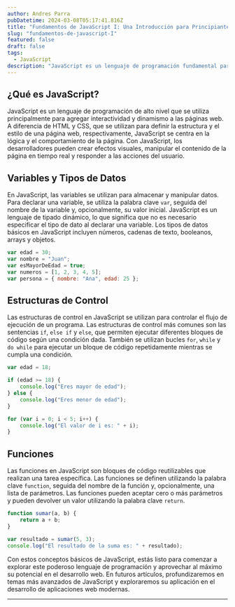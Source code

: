 ```yaml
---
author: Andres Parra
pubDatetime: 2024-03-08T05:17:41.816Z
title: "Fundamentos de JavaScript I: Una Introducción para Principiantes"
slug: "fundamentos-de-javascript-I"
featured: false
draft: false
tags:
  - JavaScript
description: "JavaScript es un lenguaje de programación fundamental para el desarrollo web. Desde la creación de interacciones dinámicas en páginas web hasta la construcción de aplicaciones web complejas, JavaScript es una herramienta poderosa que todo desarrollador web debe dominar. En este artículo, exploraremos los fundamentos de JavaScript, desde los conceptos básicos hasta las estructuras de control y las funciones."
---
```


## ¿Qué es JavaScript?

JavaScript es un lenguaje de programación de alto nivel que se utiliza principalmente para agregar interactividad y dinamismo a las páginas web. A diferencia de HTML y CSS, que se utilizan para definir la estructura y el estilo de una página web, respectivamente, JavaScript se centra en la lógica y el comportamiento de la página. Con JavaScript, los desarrolladores pueden crear efectos visuales, manipular el contenido de la página en tiempo real y responder a las acciones del usuario.

## Variables y Tipos de Datos

En JavaScript, las variables se utilizan para almacenar y manipular datos. Para declarar una variable, se utiliza la palabra clave `var`, seguida del nombre de la variable y, opcionalmente, su valor inicial. JavaScript es un lenguaje de tipado dinámico, lo que significa que no es necesario especificar el tipo de dato al declarar una variable. Los tipos de datos básicos en JavaScript incluyen números, cadenas de texto, booleanos, arrays y objetos.

```javascript
var edad = 30;
var nombre = "Juan";
var esMayorDeEdad = true;
var numeros = [1, 2, 3, 4, 5];
var persona = { nombre: "Ana", edad: 25 };
```

## Estructuras de Control

Las estructuras de control en JavaScript se utilizan para controlar el flujo de ejecución de un programa. Las estructuras de control más comunes son las sentencias `if`, `else if` y `else`, que permiten ejecutar diferentes bloques de código según una condición dada. También se utilizan bucles `for`, `while` y `do while` para ejecutar un bloque de código repetidamente mientras se cumpla una condición.

```javascript
var edad = 18;

if (edad >= 18) {
    console.log("Eres mayor de edad");
} else {
    console.log("Eres menor de edad");
}

for (var i = 0; i < 5; i++) {
    console.log("El valor de i es: " + i);
}
```

## Funciones

Las funciones en JavaScript son bloques de código reutilizables que realizan una tarea específica. Las funciones se definen utilizando la palabra clave `function`, seguida del nombre de la función y, opcionalmente, una lista de parámetros. Las funciones pueden aceptar cero o más parámetros y pueden devolver un valor utilizando la palabra clave `return`.

```javascript
function sumar(a, b) {
    return a + b;
}

var resultado = sumar(5, 3);
console.log("El resultado de la suma es: " + resultado);
```

Con estos conceptos básicos de JavaScript, estás listo para comenzar a explorar este poderoso lenguaje de programación y aprovechar al máximo su potencial en el desarrollo web. En futuros artículos, profundizaremos en temas más avanzados de JavaScript y exploraremos su aplicación en el desarrollo de aplicaciones web modernas.

---